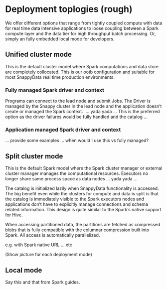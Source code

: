 # Deployment toplogies (rough)

We offer different options that range from tightly coupled compute with data for real time data intensive applications to loose coupling between a Spark compute layer and the data tier for high throughput batch processing. Or, simply an fully embedded local mode for developers. 

## Unified cluster mode
This is the default cluster model where Spark computations and data store are completely collocated. This is our ootb configuration and suitable for most SnappyData real time production environments. 

### Fully managed Spark driver and context

Programs can connect to the lead node and submit Jobs. The Driver is managed by the Snappy cluster in the lead node and the application doesn’t create or managed the Spark context. 
…..yada yada …  This is the preferred option as the driver failures would be fully handled and the catalog …

### Application managed Spark driver and context
… provide some examples … when would I use this vs fully managed?


## Split cluster mode
This is the default Spark model where the Spark cluster manager or external cluster manager manages the computational resources. Executors no longer share same process space as data nodes … yada yada …

The catalog is initialized lazily when SnappyData functionality is accessed. 
The big benefit even while the clusters for compute and data is split is that the catalog is immediately visible to the Spark executors nodes and applications don’t have to explicitly manage connections and schema related information. This design is quite similar to the Spark’s native support for Hive. 

When accessing partitioned data, the partitions are fetched as compressed blobs that is fully compatible with the columnar compression built into Spark. 
All access is automatically parallelized. 

e.g. with Spark native URL … etc

(Show picture for each deployment mode)

## Local mode
Say this and that from Spark guides.


